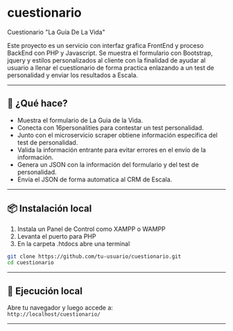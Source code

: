 # cuestionario
Cuestionario "La Guía De La Vida"

Este proyecto es un servicio con interfaz grafica FrontEnd y proceso BackEnd con PHP y Javascript. Se muestra el formulario con Bootstrap, jquery y estilos personalizados al cliente con la finalidad de ayudar al usuario a llenar el cuestionario de forma practica enlazando a un test de personalidad y enviar los resultados a Escala.

---

## 🚀 ¿Qué hace?

- Muestra el formulario de La Guia de la Vida.  
- Conecta con 16personalities para contestar un test personalidad.
- Junto con el microservicio scraper obtiene información especifica del test de personalidad.  
- Valida la información entrante para evitar errores en el envío de la información.
- Genera un JSON con la información del formulario y del test de personalidad.
- Envía el JSON de forma automatica al CRM de Escala.

---

## 📦 Instalación local

1. Instala un Panel de Control como XAMPP o WAMPP
2. Levanta el puerto para PHP
3. En la carpeta .htdocs abre una terminal
```bash
git clone https://github.com/tu-usuario/cuestionario.git
cd cuestionario
```

---

## 🧪 Ejecución local

Abre tu navegador y luego accede a:  
`http://localhost/cuestionario/`

---